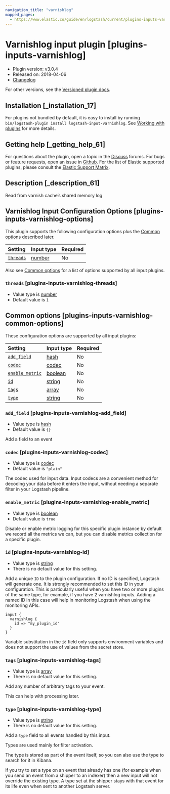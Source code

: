 ```yaml
---
navigation_title: "varnishlog"
mapped_pages:
  - https://www.elastic.co/guide/en/logstash/current/plugins-inputs-varnishlog.html
---
```


# Varnishlog input plugin [plugins-inputs-varnishlog]

* Plugin version: v3.0.4
* Released on: 2018-04-06
* [Changelog](https://github.com/logstash-plugins/logstash-input-varnishlog/blob/v3.0.4/CHANGELOG.md)

For other versions, see the [Versioned plugin docs](https://www.elastic.co/guide/en/logstash-versioned-plugins/current/input-varnishlog-index.html).

## Installation [_installation_17]

For plugins not bundled by default, it is easy to install by running `bin/logstash-plugin install logstash-input-varnishlog`. See [Working with plugins](https://www.elastic.co/guide/en/logstash/8.18/working-with-plugins.html) for more details.

## Getting help [_getting_help_61]

For questions about the plugin, open a topic in the [Discuss](http://discuss.elastic.co) forums. For bugs or feature requests, open an issue in [Github](https://github.com/logstash-plugins/logstash-input-varnishlog). For the list of Elastic supported plugins, please consult the [Elastic Support Matrix](https://www.elastic.co/support/matrix#logstash_plugins).

## Description [_description_61]

Read from varnish cache’s shared memory log

## Varnishlog Input Configuration Options [plugins-inputs-varnishlog-options]

This plugin supports the following configuration options plus the [Common options](plugins-inputs-varnishlog.md#plugins-inputs-varnishlog-common-options) described later.

| Setting | Input type | Required |
| :- | :- | :- |
| [`threads`](plugins-inputs-varnishlog.md#plugins-inputs-varnishlog-threads) | [number](value-types.md#number) | No |

Also see [Common options](plugins-inputs-varnishlog.md#plugins-inputs-varnishlog-common-options) for a list of options supported by all input plugins.

### `threads` [plugins-inputs-varnishlog-threads]

* Value type is [number](value-types.md#number)
* Default value is `1`

## Common options [plugins-inputs-varnishlog-common-options]

These configuration options are supported by all input plugins:

| Setting | Input type | Required |
| :- | :- | :- |
| [`add_field`](plugins-inputs-varnishlog.md#plugins-inputs-varnishlog-add_field) | [hash](value-types.md#hash) | No |
| [`codec`](plugins-inputs-varnishlog.md#plugins-inputs-varnishlog-codec) | [codec](value-types.md#codec) | No |
| [`enable_metric`](plugins-inputs-varnishlog.md#plugins-inputs-varnishlog-enable_metric) | [boolean](value-types.md#boolean) | No |
| [`id`](plugins-inputs-varnishlog.md#plugins-inputs-varnishlog-id) | [string](value-types.md#string) | No |
| [`tags`](plugins-inputs-varnishlog.md#plugins-inputs-varnishlog-tags) | [array](value-types.md#array) | No |
| [`type`](plugins-inputs-varnishlog.md#plugins-inputs-varnishlog-type) | [string](value-types.md#string) | No |

### `add_field` [plugins-inputs-varnishlog-add_field]

* Value type is [hash](value-types.md#hash)
* Default value is `{}`

Add a field to an event

### `codec` [plugins-inputs-varnishlog-codec]

* Value type is [codec](value-types.md#codec)
* Default value is `"plain"`

The codec used for input data. Input codecs are a convenient method for decoding your data before it enters the input, without needing a separate filter in your Logstash pipeline.

### `enable_metric` [plugins-inputs-varnishlog-enable_metric]

* Value type is [boolean](value-types.md#boolean)
* Default value is `true`

Disable or enable metric logging for this specific plugin instance by default we record all the metrics we can, but you can disable metrics collection for a specific plugin.

### `id` [plugins-inputs-varnishlog-id]

* Value type is [string](value-types.md#string)
* There is no default value for this setting.

Add a unique `ID` to the plugin configuration. If no ID is specified, Logstash will generate one. It is strongly recommended to set this ID in your configuration. This is particularly useful when you have two or more plugins of the same type, for example, if you have 2 varnishlog inputs. Adding a named ID in this case will help in monitoring Logstash when using the monitoring APIs.

```
input {
  varnishlog {
    id => "my_plugin_id"
  }
}
```

Variable substitution in the `id` field only supports environment variables and does not support the use of values from the secret store.

### `tags` [plugins-inputs-varnishlog-tags]

* Value type is [array](value-types.md#array)
* There is no default value for this setting.

Add any number of arbitrary tags to your event.

This can help with processing later.

### `type` [plugins-inputs-varnishlog-type]

* Value type is [string](value-types.md#string)
* There is no default value for this setting.

Add a `type` field to all events handled by this input.

Types are used mainly for filter activation.

The type is stored as part of the event itself, so you can also use the type to search for it in Kibana.

If you try to set a type on an event that already has one (for example when you send an event from a shipper to an indexer) then a new input will not override the existing type. A type set at the shipper stays with that event for its life even when sent to another Logstash server.
